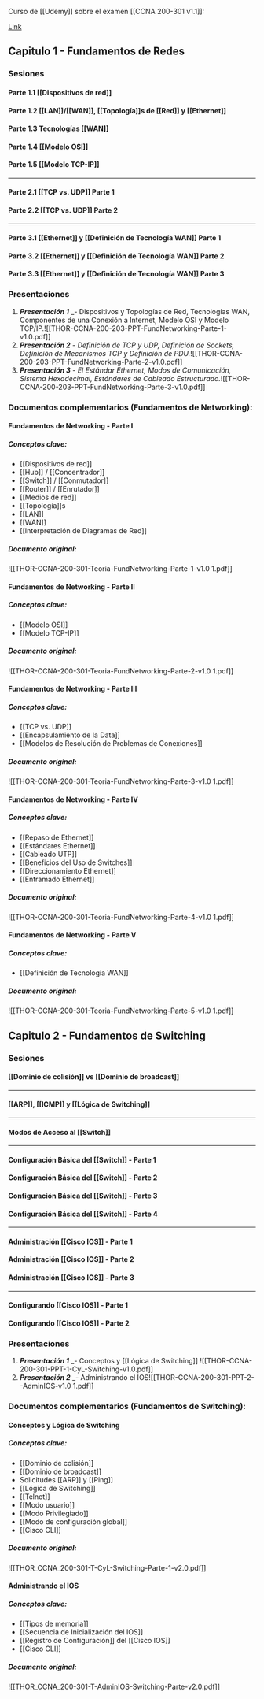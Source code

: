 Curso de [[Udemy]] sobre el examen [[CCNA 200-301 v1.1]]:

[Link](https://www.udemy.com/share/102LzE3@q64Ch86T29vzAVMy0FDFALhSHUIMgm0K0j-WMNMD2RxephqBJWd_bvN2tPEqFYUuZQ==/)

## Capitulo 1 - Fundamentos de Redes
### Sesiones
#### Parte 1.1 [[Dispositivos de red]]

#### Parte 1.2 [[LAN]]/[[WAN]], [[Topología]]s de [[Red]] y [[Ethernet]]

#### Parte 1.3 Tecnologías [[WAN]]

#### Parte 1.4 [[Modelo OSI]]

#### Parte 1.5 [[Modelo TCP-IP]]
---
#### Parte 2.1 [[TCP vs. UDP]] Parte 1

#### Parte 2.2 [[TCP vs. UDP]] Parte 2
---
#### Parte 3.1 [[Ethernet]] y [[Definición de Tecnología WAN]] Parte 1

#### Parte 3.2 [[Ethernet]] y [[Definición de Tecnología WAN]] Parte 2

#### Parte 3.3 [[Ethernet]] y [[Definición de Tecnología WAN]] Parte 3

### Presentaciones

1. **_Presentación 1_** _- Dispositivos y Topologías de Red, Tecnologías WAN, Componentes de una Conexión a Internet, Modelo OSI y Modelo TCP/IP.![[THOR-CCNA-200-203-PPT-FundNetworking-Parte-1-v1.0.pdf]]
2. **_Presentación 2_** _- Definición de TCP y UDP, Definición de Sockets, Definición de Mecanismos TCP y Definición de PDU._![[THOR-CCNA-200-203-PPT-FundNetworking-Parte-2-v1.0.pdf]]
2. **_Presentación 3_** _- El Estándar Ethernet, Modos de Comunicación, Sistema Hexadecimal, Estándares de Cableado Estructurado._![[THOR-CCNA-200-203-PPT-FundNetworking-Parte-3-v1.0.pdf]]

### Documentos complementarios (Fundamentos de Networking):
#### Fundamentos de Networking - Parte I
##### Conceptos clave:
- [[Dispositivos de red]]
- [[Hub]] / [[Concentrador]]
- [[Switch]] / [[Conmutador]]
- [[Router]] / [[Enrutador]]
- [[Medios de red]]
- [[Topología]]s
- [[LAN]]
- [[WAN]]
- [[Interpretación de Diagramas de Red]]

##### Documento original:
![[THOR-CCNA-200-301-Teoria-FundNetworking-Parte-1-v1.0 1.pdf]]

#### Fundamentos de Networking - Parte II
##### Conceptos clave:
- [[Modelo OSI]]
- [[Modelo TCP-IP]]

##### Documento original:
![[THOR-CCNA-200-301-Teoria-FundNetworking-Parte-2-v1.0 1.pdf]]

#### Fundamentos de Networking - Parte III
##### Conceptos clave:
- [[TCP vs. UDP]]
- [[Encapsulamiento de la Data]]
- [[Modelos de Resolución de Problemas de Conexiones]]

##### Documento original:
![[THOR-CCNA-200-301-Teoria-FundNetworking-Parte-3-v1.0 1.pdf]]

#### Fundamentos de Networking - Parte IV
##### Conceptos clave:
- [[Repaso de Ethernet]]
- [[Estándares Ethernet]]
- [[Cableado UTP]]
- [[Beneficios del Uso de Switches]]
- [[Direccionamiento Ethernet]]
- [[Entramado Ethernet]]

##### Documento original:
![[THOR-CCNA-200-301-Teoria-FundNetworking-Parte-4-v1.0 1.pdf]]

#### Fundamentos de Networking - Parte V
##### Conceptos clave:
- [[Definición de Tecnología WAN]]

##### Documento original:
![[THOR-CCNA-200-301-Teoria-FundNetworking-Parte-5-v1.0 1.pdf]]

## Capitulo 2 - Fundamentos de Switching
### Sesiones
#### [[Dominio de colisión]] vs [[Dominio de broadcast]]
---
#### [[ARP]], [[ICMP]] y [[Lógica de Switching]]
---
#### Modos de Acceso al [[Switch]]
---
#### Configuración Básica del [[Switch]] - Parte 1

#### Configuración Básica del [[Switch]] - Parte 2

#### Configuración Básica del [[Switch]] - Parte 3

#### Configuración Básica del [[Switch]] - Parte 4
---
#### Administración [[Cisco IOS]] - Parte 1

#### Administración [[Cisco IOS]] - Parte 2

#### Administración [[Cisco IOS]] - Parte 3
---
#### Configurando [[Cisco IOS]] - Parte 1

#### Configurando [[Cisco IOS]] - Parte 2

### Presentaciones

1. **_Presentación 1_** _- Conceptos y [[Lógica de Switching]] ![[THOR-CCNA-200-301-PPT-1-CyL-Switching-v1.0.pdf]]
2. **_Presentación 2_** _- Administrando el IOS![[THOR-CCNA-200-301-PPT-2--AdminIOS-v1.0 1.pdf]]
### Documentos complementarios (Fundamentos de Switching):
#### Conceptos y Lógica de Switching
##### Conceptos clave:
- [[Dominio de colisión]]
- [[Dominio de broadcast]]
- Solicitudes [[ARP]] y [[Ping]]
- [[Lógica de Switching]]
- [[Telnet]]
- [[Modo usuario]]
- [[Modo Privilegiado]]
- [[Modo de configuración global]]
- [[Cisco CLI]]

##### Documento original:
![[THOR_CCNA_200-301-T-CyL-Switching-Parte-1-v2.0.pdf]]

#### Administrando el IOS
##### Conceptos clave:
- [[Tipos de memoria]]
- [[Secuencia de Inicialización del IOS]]
- [[Registro de Configuración]] del [[Cisco IOS]]
- [[Cisco CLI]]

##### Documento original:
![[THOR_CCNA_200-301-T-AdminIOS-Switching-Parte-v2.0.pdf]]